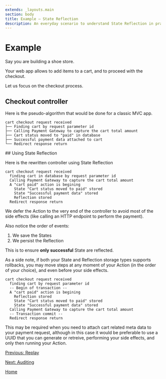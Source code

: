 ```yaml
---
extends: _layouts.main
section: body
title: Example — State Reflection
description: An everyday scenario to understand State Reflection in practice.
---
```


# Example

Say you are building a shoe store.

Your web app allows to add items to a cart, and to proceed with the checkout.

Let us focus on the checkout process.

## Checkout controller

Here is the pseudo-algorithm that would be done for a classic MVC app.

```
cart checkout request received
├── Finding cart by request parameter id
├── Calling Payment Gateway to capture the cart total amount
├── Cart status moved to "paid" in database
├── Successful payment data attached to cart
└── Redirect response return
```

## Using State Reflection

Here is the rewritten controller using State Reflection

```
cart checkout request received
  finding cart in database by request parameter id
  Calling Payment Gateway to capture the cart total amount
  A "cart paid" action is begining
    State "Cart status moved to paid" stored
    State "Successful payment data" stored
    Reflection stored
  Redirect response return
```

We defer the Action to the very end of the controller to avoid most of the side effects (like calling an HTTP endpoint to perform the payment).

Also notice the order of events:

1. We save the States
2. We persist the Reflection

This is to ensure **only successful** State are reflected.

As a side note, if both your State and Reflection storage types supports rollbacks, you may move steps at any moment of your Action (in the order of your choice), and even before your side effects.

```
cart checkout request received
  finding cart by request parameter id
  -- Begin of transaction --
  A "cart paid" action is begining
    Reflection stored
    State "Cart status moved to paid" stored
    State "Successful payment data" stored
  Calling Payment Gateway to capture the cart total amount
  -- Transaction commit --
  Redirect response return
```

This may be required when you need to attach cart related meta data to your payment request, although in this case it would be preferable to use a UUID that you can generate or retreive, performing your side effects, and only then running your Action.

[Previous: Replay](../replay)

[Next: Auditing](../auditing)

[Home](../)

